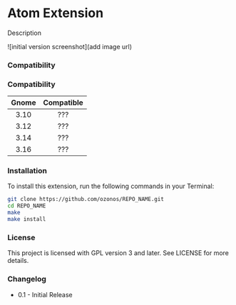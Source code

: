 Atom Extension
=========
Description

![initial version screenshot](add image url)

### Compatibility

### Compatibility

| Gnome | Compatible |
| :---: | :---: |
| 3.10 | ??? |
| 3.12 | ??? |
| 3.14 | ??? |
| 3.16 | ??? |

### Installation

To install this extension, run the following commands in your Terminal:

```bash
git clone https://github.com/ozonos/REPO_NAME.git
cd REPO_NAME
make
make install
```

### License

This project is licensed with GPL version 3 and later. See LICENSE for more details.

### Changelog

- 0.1 - Initial Release
